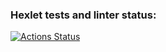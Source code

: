 ### Hexlet tests and linter status:
[![Actions Status](https://github.com/kind-s1id3r/js-react-development-project-12/actions/workflows/hexlet-check.yml/badge.svg)](https://github.com/kind-s1id3r/js-react-development-project-12/actions)